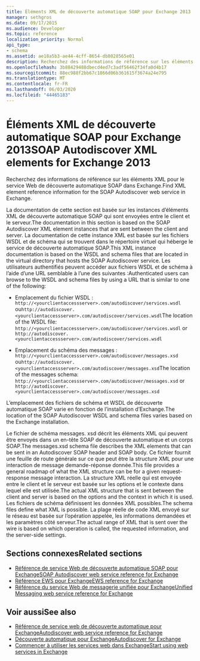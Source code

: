 ```yaml
---
title: Éléments XML de découverte automatique SOAP pour Exchange 2013
manager: sethgros
ms.date: 09/17/2015
ms.audience: Developer
ms.topic: reference
localization_priority: Normal
api_type:
- schema
ms.assetid: ae18a5b3-ae44-4cff-8654-db8028565e01
description: Recherchez des informations de référence sur les éléments XML pour le service Web de découverte automatique SOAP dans Exchange.
ms.openlocfilehash: 3b88429488dbecd4ed7c3adf56462f34fa0d4b17
ms.sourcegitcommit: 88ec988f2bb67c1866d06b361615f3674a24e795
ms.translationtype: MT
ms.contentlocale: fr-FR
ms.lasthandoff: 06/03/2020
ms.locfileid: "44465183"
---
```

# <a name="soap-autodiscover-xml-elements-for-exchange-2013"></a><span data-ttu-id="cc914-103">Éléments XML de découverte automatique SOAP pour Exchange 2013</span><span class="sxs-lookup"><span data-stu-id="cc914-103">SOAP Autodiscover XML elements for Exchange 2013</span></span>

<span data-ttu-id="cc914-104">Recherchez des informations de référence sur les éléments XML pour le service Web de découverte automatique SOAP dans Exchange.</span><span class="sxs-lookup"><span data-stu-id="cc914-104">Find XML element reference information for the SOAP Autodiscover web service in Exchange.</span></span>
  
<span data-ttu-id="cc914-105">La documentation de cette section est basée sur les instances d’éléments XML de découverte automatique SOAP qui sont envoyées entre le client et le serveur.</span><span class="sxs-lookup"><span data-stu-id="cc914-105">The documentation in this section is based on the SOAP Autodiscover XML element instances that are sent between the client and server.</span></span> <span data-ttu-id="cc914-106">La documentation de cette instance XML est basée sur les fichiers WSDL et de schéma qui se trouvent dans le répertoire virtuel qui héberge le service de découverte automatique SOAP.</span><span class="sxs-lookup"><span data-stu-id="cc914-106">This XML instance documentation is based on the WSDL and schema files that are located in the virtual directory that hosts the SOAP Autodiscover service.</span></span> <span data-ttu-id="cc914-107">Les utilisateurs authentifiés peuvent accéder aux fichiers WSDL et de schéma à l’aide d’une URL semblable à l’une des suivantes :</span><span class="sxs-lookup"><span data-stu-id="cc914-107">Authenticated users can browse to the WSDL and schema files by using a URL that is similar to one of the following:</span></span>
  
- <span data-ttu-id="cc914-108">Emplacement du fichier WSDL : `http://<yourclientaccessserver>.com/autodiscover/services.wsdl` ou`http://autodiscover.<yourclientaccessserver>.com/autodiscover/services.wsdl`</span><span class="sxs-lookup"><span data-stu-id="cc914-108">The location of the WSDL file: `http://<yourclientaccessserver>.com/autodiscover/services.wsdl` or `http://autodiscover.<yourclientaccessserver>.com/autodiscover/services.wsdl`</span></span>
    
- <span data-ttu-id="cc914-109">Emplacement du schéma des messages : `http://<yourclientaccessserver>.com/autodiscover/messages.xsd` ou`http://autodiscover.<yourclientaccessserver>.com/autodiscover/messages.xsd`</span><span class="sxs-lookup"><span data-stu-id="cc914-109">The location of the messages schema: `http://<yourclientaccessserver>.com/autodiscover/messages.xsd` or `http://autodiscover.<yourclientaccessserver>.com/autodiscover/messages.xsd`</span></span> 
    
<span data-ttu-id="cc914-110">L’emplacement des fichiers de schéma et WSDL de découverte automatique SOAP varie en fonction de l’installation d’Exchange.</span><span class="sxs-lookup"><span data-stu-id="cc914-110">The location of the SOAP Autodiscover WSDL and schema files varies based on the Exchange installation.</span></span>
  
<span data-ttu-id="cc914-111">Le fichier de schéma messages. xsd décrit les éléments XML qui peuvent être envoyés dans un en-tête SOAP de découverte automatique et un corps SOAP.</span><span class="sxs-lookup"><span data-stu-id="cc914-111">The messages.xsd schema file describes the XML elements that can be sent in an Autodiscover SOAP header and SOAP body.</span></span> <span data-ttu-id="cc914-112">Ce fichier fournit une feuille de route générale sur ce que peut être la structure XML pour une interaction de message demande-réponse donnée.</span><span class="sxs-lookup"><span data-stu-id="cc914-112">This file provides a general roadmap of what the XML structure can be for a given request-response message interaction.</span></span> <span data-ttu-id="cc914-113">La structure XML réelle qui est envoyée entre le client et le serveur est basée sur les options et le contexte dans lequel elle est utilisée.</span><span class="sxs-lookup"><span data-stu-id="cc914-113">The actual XML structure that is sent between the client and server is based on the options and the context in which it is used.</span></span> <span data-ttu-id="cc914-114">Les fichiers de schéma définissent les données XML possibles.</span><span class="sxs-lookup"><span data-stu-id="cc914-114">The schema files define what XML is possible.</span></span> <span data-ttu-id="cc914-115">La plage réelle de code XML envoyé sur le réseau est basée sur l’opération appelée, les informations demandées et les paramètres côté serveur.</span><span class="sxs-lookup"><span data-stu-id="cc914-115">The actual range of XML that is sent over the wire is based on which operation is called, the requested information, and the server-side settings.</span></span> 
  
## <a name="related-sections"></a><span data-ttu-id="cc914-116">Sections connexes</span><span class="sxs-lookup"><span data-stu-id="cc914-116">Related sections</span></span>

- [<span data-ttu-id="cc914-117">Référence de service Web de découverte automatique SOAP pour Exchange</span><span class="sxs-lookup"><span data-stu-id="cc914-117">SOAP Autodiscover web service reference for Exchange</span></span>](soap-autodiscover-web-service-reference-for-exchange.md)    
- [<span data-ttu-id="cc914-118">Référence EWS pour Exchange</span><span class="sxs-lookup"><span data-stu-id="cc914-118">EWS reference for Exchange</span></span>](ews-reference-for-exchange.md)    
- [<span data-ttu-id="cc914-119">Référence du service Web de messagerie unifiée pour Exchange</span><span class="sxs-lookup"><span data-stu-id="cc914-119">Unified Messaging web service reference for Exchange</span></span>](unified-messaging-web-service-reference-for-exchange.md)
    
## <a name="see-also"></a><span data-ttu-id="cc914-120">Voir aussi</span><span class="sxs-lookup"><span data-stu-id="cc914-120">See also</span></span>

- [<span data-ttu-id="cc914-121">Référence de service web de découverte automatique pour Exchange</span><span class="sxs-lookup"><span data-stu-id="cc914-121">Autodiscover web service reference for Exchange</span></span>](autodiscover-web-service-reference-for-exchange.md)
- [<span data-ttu-id="cc914-122">Découverte automatique pour Exchange</span><span class="sxs-lookup"><span data-stu-id="cc914-122">Autodiscover for Exchange</span></span>](../exchange-web-services/autodiscover-for-exchange.md)
- [<span data-ttu-id="cc914-123">Commencer à utiliser les services web dans Exchange</span><span class="sxs-lookup"><span data-stu-id="cc914-123">Start using web services in Exchange</span></span>](../exchange-web-services/start-using-web-services-in-exchange.md)
    

